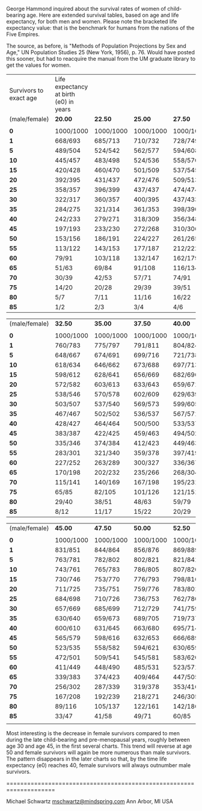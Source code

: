 George Hammond inquired about the survival rates of women of child-bearing age. Here are extended survival tables, based on age and life expectancy, for both men and women. Please note the bracketed life expectancy value: that is the benchmark for humans from the nations of the Five Empires.

The source, as before, is "Methods of Population Projections by Sex and Age," UN Population Studies 25 (New York, 1956), p. 76. Would have posted this sooner, but had to reacquire the manual from the UM graduate library to get the values for women.

|   |   |   |   |   |   |
|---|---|---|---|---|---|
|Survivors to exact age|Life expectancy at birth (e0) in years|   |   |   |   |
|(male/female)|**20.00**|**22.50**|**25.00**|**27.50**|**30.00**|
|||||||
|**0**|1000/1000|1000/1000|1000/1000|1000/1000|1000/1000|
|**1**|668/693|685/713|710/732|728/749|744/766|
|**5**|489/504|524/542|562/577|594/608|622/638|
|**10**|445/457|483/498|524/536|558/570|589/603|
|**15**|420/428|460/470|501/509|537/545|568/579|
|**20**|392/395|431/437|472/476|509/513|541/548|
|**25**|358/357|396/399|437/437|474/474|507/510|
|**30**|322/317|360/357|400/395|437/433|471/470|
|**35**|284/275|321/314|361/353|398/390|432/428|
|**40**|242/233|279/271|318/309|356/348|392/387|
|**45**|197/193|233/230|272/268|310/306|347/346|
|**50**|153/156|186/191|224/227|261/265|298/305|
|**55**|113/122|143/153|177/187|212/222|246/261|
|**60**|79/91|103/118|132/147|162/179|194/215|
|**65**|51/63|69/84|91/108|116/134|142/165|
|**70**|30/39|42/53|57/71|74/91|93/114|
|**75**|14/20|20/28|29/39|39/51|51/67|
|**80**|5/7|7/11|11/16|16/22|21/30|
|**85**|1/2|2/3|3/4|4/6|6/9|

|   |   |   |   |   |   |
|---|---|---|---|---|---|
|(male/female)|**32.50**|**35.00**|**37.50**|**40.00**|**[42.50]**|
|||||||
|**0**|1000/1000|1000/1000|1000/1000|1000/1000|1000/1000|
|**1**|760/783|775/797|791/811|804/824|818/838|
|**5**|648/667|674/691|699/716|721/738|742/760|
|**10**|618/634|646/662|673/688|697/713|720/738|
|**15**|598/612|628/641|656/669|682/696|706/722|
|**20**|572/582|603/613|633/643|659/671|686/699|
|**25**|538/546|570/578|602/609|629/639|657/669|
|**30**|503/507|537/540|569/573|599/605|629/638|
|**35**|467/467|502/502|536/537|567/571|599/607|
|**40**|428/427|464/464|500/500|533/537|567/575|
|**45**|383/387|422/425|459/463|494/502|530/541|
|**50**|335/346|374/384|412/423|449/463|486/504|
|**55**|283/301|321/340|359/378|397/419|435/461|
|**60**|227/252|263/289|300/327|336/367|374/409|
|**65**|170/198|202/232|235/266|268/304|303/344|
|**70**|115/141|140/169|167/198|195/231|225/266|
|**75**|65/85|82/105|101/126|121/151|143/179|
|**80**|29/40|38/51|48/63|59/79|74/97|
|**85**|8/12|11/17|15/22|20/29|26/37|

|   |   |   |   |   |   |
|---|---|---|---|---|---|
|(male/female)|**45.00**|**47.50**|**50.00**|**52.50**|**55.00**|
|||||||
|**0**|1000/1000|1000/1000|1000/1000|1000/1000|1000/1000|
|**1**|831/851|844/864|856/876|869/889|882/900|
|**5**|763/781|782/802|802/821|821/841|840/860|
|**10**|743/761|765/783|786/805|807/826|828/847|
|**15**|730/746|753/770|776/793|798/816|820/838|
|**20**|711/725|735/751|759/776|783/801|806/824|
|**25**|684/698|710/726|736/753|762/780|787/806|
|**30**|657/669|685/699|712/729|741/759|767/787|
|**35**|630/640|659/673|689/705|719/737|748/767|
|**40**|600/610|631/645|663/680|695/714|726/747|
|**45**|565/579|598/616|632/653|666/689|699/723|
|**50**|523/535|558/582|594/621|630/659|665/695|
|**55**|472/501|509/541|545/581|583/620|620/659|
|**60**|411/449|448/490|485/531|523/571|561/611|
|**65**|339/383|374/423|409/464|447/505|484/545|
|**70**|256/302|287/339|319/378|353/416|387/455|
|**75**|167/208|192/239|218/271|246/305|274/340|
|**80**|89/116|105/137|122/161|142/186|162/212|
|**85**|33/47|41/58|49/71|60/85|71/101|
|||||||

Most interesting is the decrease in female survivors compared to men during the late child-bearing and pre-menopausal years, roughly between age 30 and age 45, in the first several charts. This trend will reverse at age 50 and female survivors will again be more numerous than male survivors. The pattern disappears in the later charts so that, by the time life expectancy (e0) reaches 40, female survivors will always outnumber male survivors.

====================================================================

Michael Schwartz mschwartz@mindspring.com Ann Arbor, MI USA